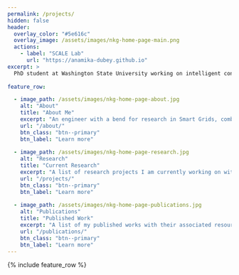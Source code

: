 ```yaml
---
permalink: /projects/
hidden: false
header:
  overlay_color: "#5e616c"
  overlay_image: /assets/images/nkg-home-page-main.png
  actions:
    - label: "SCALE Lab"
      url: "https://anamika-dubey.github.io"
excerpt: >
  PhD student at Washington State University working on intelligent control of networked buildings.<br />
  
feature_row:

  - image_path: /assets/images/nkg-home-page-about.jpg
    alt: "About"
    title: "About Me"
    excerpt: "An engineer with a bend for research in Smart Grids, combining Power Systems, Control Systems, and Machine Learning to create an autonomous energy grid."
    url: "/about/"
    btn_class: "btn--primary"
    btn_label: "Learn more"
    
  - image_path: /assets/images/nkg-home-page-research.jpg
    alt: "Research"
    title: "Current Research"
    excerpt: "A list of research projects I am currently working on with their associated resources."
    url: "/projects/"
    btn_class: "btn--primary"
    btn_label: "Learn more"    
  
  - image_path: /assets/images/nkg-home-page-publications.jpg
    alt: "Publications"
    title: "Published Work"
    excerpt: "A list of my published works with their associated resources."
    url: "/publications/"
    btn_class: "btn--primary"
    btn_label: "Learn more"
---
```


{% include feature_row %}
